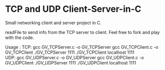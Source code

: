 # TCP and UDP Client-Server-in-C
Small networking client and server project in C.

readFile to send info from the TCP server to client. Feel free to fork and play with the code. 

Usage :
  TCP:
    gcc GV_TCPServer.c -o GV_TCPServer
    gcc GV_TCPClient.c -o GV_TCPClient
    ./GV_TCPServer 1111
    ./GV_TCPClient localhost 1111    
 UDP:
    gcc GV_UDPServer.c -o GV_UDPServer
    gcc GV_UDPClient.c -o GV_UDPClient
    ./GV_UDPServer 1111
    ./GV_UDPClient localhost 1111
    
